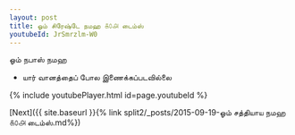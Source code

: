 ```yaml
---
layout: post
title: ஓம் சிரேஷ்டே நமஹ ௧௦௮ டைம்ஸ்
youtubeId: JrSmrzlm-W0
---
```

 
 
 ஓம் நபாஸ் நமஹ  
 
 -  யார் வானத்தைப் போல இணைக்கப்படவில்லை 
 
  
 
  
 
 
 
 
 
 


{% include youtubePlayer.html id=page.youtubeId %}
 
[Next]({{ site.baseurl }}{% link  split2/_posts/2015-09-19-ஓம் சத்தியாய நமஹ ௧௦௮ டைம்ஸ்.md%})
 
